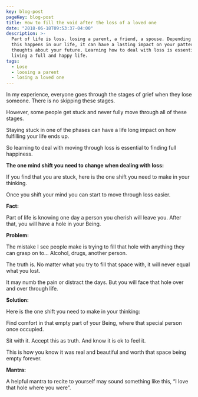 ```yaml
---
key: blog-post
pageKey: blog-post
title: How to fill the void after the loss of a loved one
date: "2018-06-18T09:53:37-04:00"
description: >-
  Part of life is loss. losing a parent, a friend, a spouse. Depending on when
  this happens in our life, it can have a lasting impact on your patterns and
  thoughts about your future. Learning how to deal with loss is essential to
  living a full and happy life.
tags:
  - Lose
  - loosing a parent
  - losing a loved one
---
```


In my experience, everyone goes through the stages of grief when they lose someone. There is no skipping these stages.

However, some people get stuck and never fully move through all of these stages.

Staying stuck in one of the phases can have a life long impact on how fulfilling your life ends up.

So learning to deal with moving through loss is essential to finding full happiness.

**The one mind shift you need to change when dealing with loss:**

If you find that you are stuck, here is the one shift you need to make in your thinking.

Once you shift your mind you can start to move through loss easier.

**Fact:**

Part of life is knowing one day a person you cherish will leave you. After that, you will have a hole in your Being.

**Problem:**

The mistake I see people make is trying to fill that hole with anything they can grasp on to... Alcohol, drugs, another person.

The truth is. No matter what you try to fill that space with, it will never equal what you lost.

It may numb the pain or distract the days. But you will face that hole over and over through life.

**Solution:**

Here is the one shift you need to make in your thinking:

Find comfort in that empty part of your Being, where that special person once occupied.

Sit with it. Accept this as truth. And know it is ok to feel it.

This is how you know it was real and beautiful and worth that space being empty forever.

**Mantra:**

A helpful mantra to recite to yourself may sound something like this, “I love that hole where you were”.
